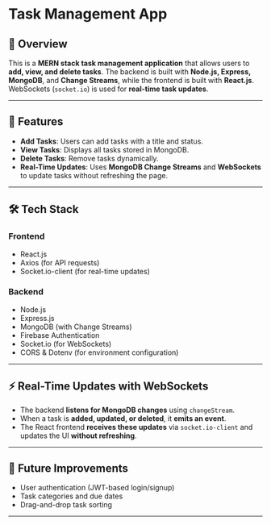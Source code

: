 # Task Management App

## 📌 Overview
This is a **MERN stack task management application** that allows users to **add, view, and delete tasks**. The backend is built with **Node.js, Express, MongoDB**, and **Change Streams**, while the frontend is built with **React.js**. WebSockets (`socket.io`) is used for **real-time task updates**.

---

## 🚀 Features
- **Add Tasks**: Users can add tasks with a title and status.
- **View Tasks**: Displays all tasks stored in MongoDB.
- **Delete Tasks**: Remove tasks dynamically.
- **Real-Time Updates**: Uses **MongoDB Change Streams** and **WebSockets** to update tasks without refreshing the page.

---

## 🛠️ Tech Stack
### **Frontend**
- React.js
- Axios (for API requests)
- Socket.io-client (for real-time updates)

### **Backend**
- Node.js
- Express.js
- MongoDB (with Change Streams)
- Firebase Authentication
- Socket.io (for WebSockets)
- CORS & Dotenv (for environment configuration)

---


## ⚡ Real-Time Updates with WebSockets
- The backend **listens for MongoDB changes** using `changeStream`.
- When a task is **added, updated, or deleted**, it **emits an event**.
- The React frontend **receives these updates** via `socket.io-client` and updates the UI **without refreshing**.

---

## 🎯 Future Improvements
- User authentication (JWT-based login/signup)
- Task categories and due dates
- Drag-and-drop task sorting


---


